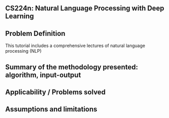 ## CS224n: Natural Language Processing with Deep Learning
## Problem Definition
This tutorial includes a comprehensive lectures of natural language processing (NLP)
## Summary of the methodology presented: algorithm, input-output

## Applicability / Problems solved

## Assumptions and limitations
